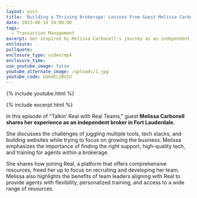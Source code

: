 ```yaml
---
layout: post
title: 'Building a Thriving Brokerage: Lessons From Guest Melissa Carbonell'
date: 2023-06-16 14:00:00
tags:
  - Transaction Management
excerpt: Get inspired by Melissa Carbonell's journey as an independent broker.
enclosure:
pullquote:
enclosure_type: video/mp4
enclosure_time:
use_youtube_image: false
youtube_alternate_image: /uploads/1.jpg
youtube_code: bQkeDc2BU1U
---
```

{% include youtube.html %}

{% include excerpt.html %}

In this episode of "Talkin’ Real with Real Teams," guest **Melissa Carbonell shares her experience as an independent broker in Fort Lauderdale.**

She discusses the challenges of juggling multiple tools, tech stacks, and building websites while trying to focus on growing the business. Melissa emphasizes the importance of finding the right support, high-quality tech, and training for agents within a brokerage.

She shares how joining Real, a platform that offers comprehensive resources, freed her up to focus on recruiting and developing her team. Melissa also highlights the benefits of team leaders aligning with Real to provide agents with flexibility, personalized training, and access to a wide range of resources.